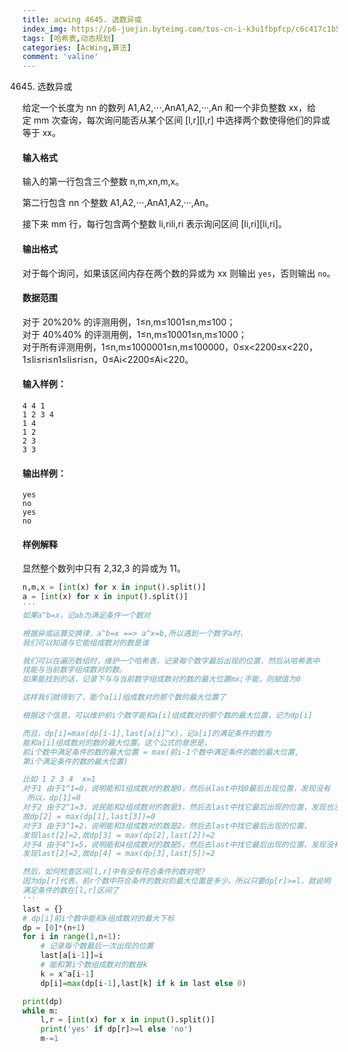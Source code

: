 ```yaml
---
title: acwing 4645. 选数异或
index_img: https://p6-juejin.byteimg.com/tos-cn-i-k3u1fbpfcp/c6c417c1b51c4d809d0ffeb89baddde5~tplv-k3u1fbpfcp-watermark.image
tags: [哈希表,动态规划]
categories: [AcWing,算法]
comment: 'valine'
---
```



4645. 选数异或

给定一个长度为 nn 的数列 A1,A2,⋅⋅⋅,AnA1,A2,···,An 和一个非负整数 xx，给定 mm 次查询，每次询问能否从某个区间 [l,r][l,r] 中选择两个数使得他们的异或等于 xx。

#### 输入格式

输入的第一行包含三个整数 n,m,xn,m,x。

第二行包含 nn 个整数 A1,A2,⋅⋅⋅,AnA1,A2,···,An。

接下来 mm 行，每行包含两个整数 li,rili,ri 表示询问区间 [li,ri][li,ri]。

#### 输出格式

对于每个询问，如果该区间内存在两个数的异或为 xx 则输出 `yes`，否则输出 `no`。

#### 数据范围

对于 20%20% 的评测用例，1≤n,m≤1001≤n,m≤100；  
对于 40%40% 的评测用例，1≤n,m≤10001≤n,m≤1000；  
对于所有评测用例，1≤n,m≤1000001≤n,m≤100000，0≤x<2200≤x<220，1≤li≤ri≤n1≤li≤ri≤n，0≤Ai<2200≤Ai<220。

#### 输入样例：

```
4 4 1
1 2 3 4
1 4
1 2
2 3
3 3
```

#### 输出样例：

```
yes
no
yes
no
```

#### 样例解释

显然整个数列中只有 2,32,3 的异或为 11。
```py
n,m,x = [int(x) for x in input().split()]
a = [int(x) for x in input().split()]
'''
如果a^b=x，记ab为满足条件一个数对

根据异或运算交换律，a^b=x ==> a^x=b,所以遇到一个数字a时，
我们可以知道与它能组成数对的数是谁

我们可以在遍历数组时，维护一个哈希表，记录每个数字最后出现的位置，然后从哈希表中
找能与当前数字组成数对的数。
如果能找到的话，记录下与与当前数字组成数对的数的最大位置mx;不能，则赋值为0

这样我们就得到了，能个a[i]组成数对的那个数的最大位置了

根据这个信息，可以维护前i个数字能和a[i]组成数对的那个数的最大位置，记为dp[i]

而且，dp[i]=max(dp[i-1],last[a[i]^x)，记a[i]的满足条件的数为 
能和a[i]组成数对的数的最大位置。这个公式的意思是，
前i个数中满足条件的数的最大位置 = max(前i-1个数中满足条件的数的最大位置,
第i个满足条件的数的最大位置)

比如 1 2 3 4  x=1
对于1 由于1^1=0，说明能和1组成数对的数是0，然后从last中找0最后出现位置，发现没有
 所以，dp[1]=0
对于2 由于2^1=3，说民能和2组成数对的数是3，然后去last中找它最后出现的位置，发现也没有
故dp[2] = max(dp[1],last[3])=0
对于3 由于3^1=2，说明能和3组成数对的数是2，然后去last中找它最后出现的位置，
发现last[2]=2,故dp[3] = max(dp[2],last[2])=2
对于4 由于4^1=5，说明能和4组成数对的数是5，然后去last中找它最后出现的位置，发现没有
发现last[2]=2,故dp[4] = max(dp[3],last[5])=2

然后，如何检查区间[l,r]中有没有符合条件的数对呢?
因为dp[r]代表，前r个数中符合条件的数对的最大位置是多少，所以只要dp[r]>=l，就说明
满足条件的数在[l,r]区间了
'''
last = {}
# dp[i]前i个数中能和k组成数对的最大下标
dp = [0]*(n+1)
for i in range(1,n+1):
    # 记录每个数最后一次出现的位置
    last[a[i-1]]=i
    # 能和第i个数组成数对的数是k
    k = x^a[i-1]
    dp[i]=max(dp[i-1],last[k] if k in last else 0)

print(dp)
while m:
    l,r = [int(x) for x in input().split()]
    print('yes' if dp[r]>=l else 'no')
    m-=1
```